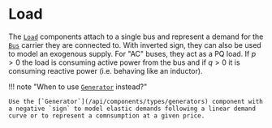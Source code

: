 # Load

The [`Load`](/api/components/types/loads) components attach to a single bus and represent a demand for the
[`Bus`](/api/components/types/buses) carrier they are connected to. With inverted sign, they can also be used
to model an exogenous supply. For "AC" buses, they act as a PQ load. If $p>0$
the load is consuming active power from the bus and if $q>0$ it is consuming
reactive power (i.e. behaving like an inductor).

!!! note "When to use [`Generator`](/api/components/types/generators) instead?"

    Use the [`Generator`](/api/components/types/generators) component with a negative `sign` to model elastic demands following a linear demand curve or to represent a comnsumption at a given price.
